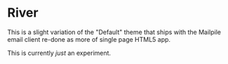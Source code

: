 River
=====

This is a slight variation of the "Default" theme that ships with the Mailpile email client re-done as more of single page HTML5 app. 

This is currently *just* an experiment.